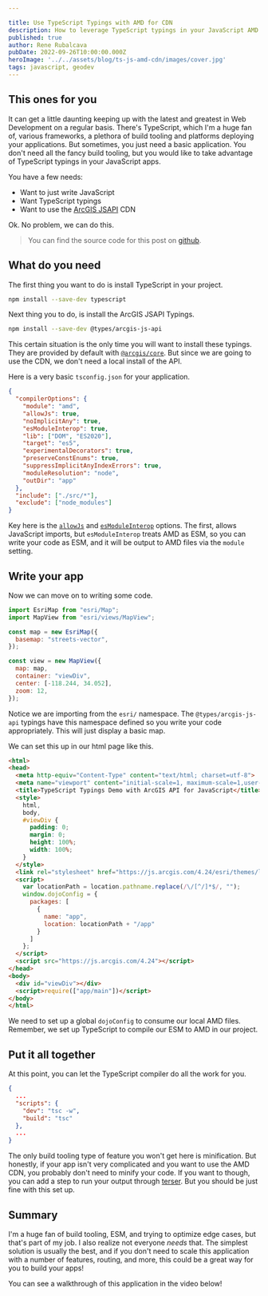 ```yaml
---

title: Use TypeScript Typings with AMD for CDN
description: How to leverage TypeScript typings in your JavaScript AMD CDN apps
published: true
author: Rene Rubalcava
pubDate: 2022-09-26T10:00:00.000Z
heroImage: '../../assets/blog/ts-js-amd-cdn/images/cover.jpg'
tags: javascript, geodev
---
```


## This ones for you

It can get a little daunting keeping up with the latest and greatest in Web
Development on a regular basis. There's TypeScript, which I'm a huge fan of,
various frameworks, a plethora of build tooling and platforms deploying your
applications. But sometimes, you just need a basic application. You don't need
all the fancy build tooling, but you would like to take advantage of TypeScript
typings in your JavaScript apps.

You have a few needs:

- Want to just write JavaScript
- Want TypeScript typings
- Want to use the
  [ArcGIS JSAPI](https://developers.arcgis.com/javascript/latest/) CDN

Ok. No problem, we can do this.

> You can find the source code for this post on
> [github](https://github.com/odoe/jsapi-js-with-tsc).

## What do you need

The first thing you want to do is install TypeScript in your project.

```sh
npm install --save-dev typescript
```

Next thing you to do, is install the ArcGIS JSAPI Typings.

```sh
npm install --save-dev @types/arcgis-js-api
```

This certain situation is the only time you will want to install these typings.
They are provided by default with
[`@arcgis/core`](https://www.npmjs.com/package/@arcgis/core). But since we are
going to use the CDN, we don't need a local install of the API.

Here is a very basic `tsconfig.json` for your application.

```json
{
  "compilerOptions": {
    "module": "amd",
    "allowJs": true,
    "noImplicitAny": true,
    "esModuleInterop": true,
    "lib": ["DOM", "ES2020"],
    "target": "es5",
    "experimentalDecorators": true,
    "preserveConstEnums": true,
    "suppressImplicitAnyIndexErrors": true,
    "moduleResolution": "node",
    "outDir": "app"
  },
  "include": ["./src/*"],
  "exclude": ["node_modules"]
}
```

Key here is the [`allowJs`](https://www.typescriptlang.org/tsconfig#allowJs) and
[`esModuleInterop`](https://www.typescriptlang.org/tsconfig#esModuleInterop)
options. The first, allows JavaScript imports, but `esModuleInterop` treats AMD
as ESM, so you can write your code as ESM, and it will be output to AMD files
via the `module` setting.

## Write your app

Now we can move on to writing some code.

```js
import EsriMap from "esri/Map";
import MapView from "esri/views/MapView";

const map = new EsriMap({
  basemap: "streets-vector",
});

const view = new MapView({
  map: map,
  container: "viewDiv",
  center: [-118.244, 34.052],
  zoom: 12,
});
```

Notice we are importing from the `esri/` namespace. The `@types/arcgis-js-api`
typings have this namespace defined so you write your code appropriately. This
will just display a basic map.

We can set this up in our html page like this.

```html
<html>
<head>
  <meta http-equiv="Content-Type" content="text/html; charset=utf-8">
  <meta name="viewport" content="initial-scale=1, maximum-scale=1,user-scalable=no" />
  <title>TypeScript Typings Demo with ArcGIS API for JavaScript</title>
  <style>
    html,
    body,
    #viewDiv {
      padding: 0;
      margin: 0;
      height: 100%;
      width: 100%;
    }
  </style>
  <link rel="stylesheet" href="https://js.arcgis.com/4.24/esri/themes/light/main.css">
  <script>
    var locationPath = location.pathname.replace(/\/[^/]*$/, "");
    window.dojoConfig = {
      packages: [
        {
          name: "app",
          location: locationPath + "/app"
        }
      ]
    };
  </script>
  <script src="https://js.arcgis.com/4.24"></script>
</head>
<body>
  <div id="viewDiv"></div>
  <script>require(["app/main"])</script>
</body>
</html>
```

We need to set up a global `dojoConfig` to consume our local AMD files.
Remember, we set up TypeScript to compile our ESM to AMD in our project.

## Put it all together

At this point, you can let the TypeScript compiler do all the work for you.

```json
{
  ...
  "scripts": {
    "dev": "tsc -w",
    "build": "tsc"
  },
  ...
}
```

The only build tooling type of feature you won't get here is minification. But
honestly, if your app isn't very complicated and you want to use the AMD CDN,
you probably don't need to minify your code. If you want to though, you can add
a step to run your output through [terser](https://github.com/terser/terser).
But you should be just fine with this set up.

## Summary

I'm a huge fan of build tooling, ESM, and trying to optimize edge cases, but
that's part of my job. I also realize not everyone _needs_ that. The simplest
solution is usually the best, and if you don't need to scale this application
with a number of features, routing, and more, this could be a great way for you
to build your apps!

You can see a walkthrough of this application in the video below!

<lite-youtube videoid="tCGIrLh-mcU"></lite-youtube>
